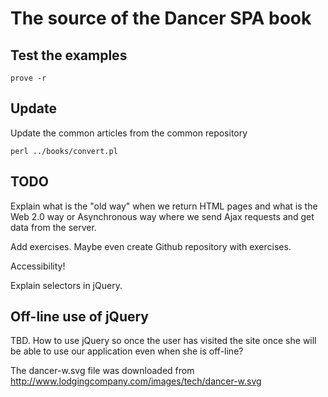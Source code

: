 # The source of the Dancer SPA book

## Test the examples

```
prove -r
```

## Update

Update the common articles from the common repository

```
perl ../books/convert.pl
```

## TODO

Explain what is the "old way" when we return HTML pages and what is the Web 2.0 way or Asynchronous way where we send Ajax requests and get data
from the server.

Add exercises. Maybe even create Github repository with exercises.

Accessibility!

Explain selectors in jQuery.

## Off-line use of jQuery

TBD.
How to use jQuery so once the user has visited the site once she will be able to use our application even when she is off-line?


The dancer-w.svg file was downloaded from http://www.lodgingcompany.com/images/tech/dancer-w.svg
